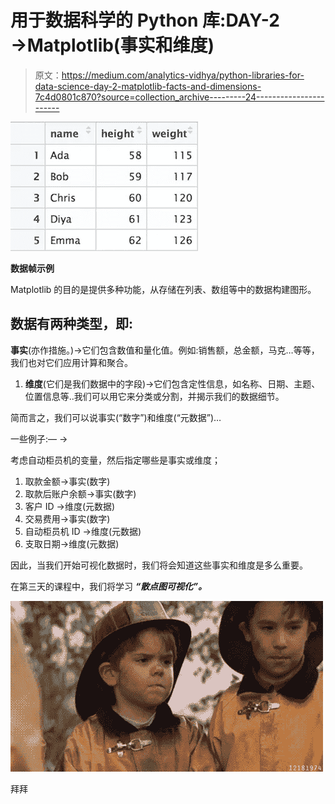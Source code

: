 # 用于数据科学的 Python 库:DAY-2 →Matplotlib(事实和维度)

> 原文：<https://medium.com/analytics-vidhya/python-libraries-for-data-science-day-2-matplotlib-facts-and-dimensions-7c4d0801c870?source=collection_archive---------24----------------------->

![](img/5e76c8865315d2db041a12e47c7999f6.png)

**数据帧示例**

Matplotlib 的目的是提供多种功能，从存储在列表、数组等中的数据构建图形。

## **数据有两种类型，即:**

**事实**(亦作措施。)→它们包含数值和量化值。例如:销售额，总金额，马克…等等，我们也对它们应用计算和聚合。

1.  **维度**(它们是我们数据中的字段)→它们包含定性信息，如名称、日期、主题、位置信息等..我们可以用它来分类或分割，并揭示我们的数据细节。

简而言之，我们可以说事实(“数字”)和维度(“元数据”)…

一些例子:— ->

考虑自动柜员机的变量，然后指定哪些是事实或维度；

1.  取款金额→事实(数字)
2.  取款后账户余额→事实(数字)
3.  客户 ID →维度(元数据)
4.  交易费用→事实(数字)
5.  自动柜员机 ID →维度(元数据)
6.  支取日期→维度(元数据)

因此，当我们开始可视化数据时，我们将会知道这些事实和维度是多么重要。

在第三天的课程中，我们将学习 ***“散点图可视化”。***

![](img/bbe196904a9a56e0ff3fb130c54b9925.png)

拜拜